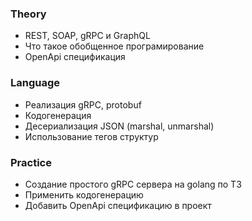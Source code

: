 ### Theory

- REST, SOAP, gRPC и GraphQL
- Что такое обобщенное програмирование
- OpenApi спецификация

### Language

- Реализация gRPC, protobuf
- Кодогенерация
- Десериализация JSON (marshal, unmarshal)
- Использование тегов структур

### Practice

- Создание простого gRPC сервера на golang по ТЗ
- Применить кодогенерацию
- Добавить OpenApi спецификацию в проект